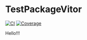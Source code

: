# TestPackageVitor

[![CI](https://github.com/vfarinhaluz/TestPackageVitor.jl/workflows/CI/badge.svg)](https://github.com/vfarinhaluz/TestPackageVitor.jl/actions?query=workflow%3ACI)
[![Coverage](https://codecov.io/gh/vfarinhaluz/TestPackageVitor.jl/branch/main/graph/badge.svg)](https://codecov.io/gh/vfarinhaluz/TestPackageVitor.jl)

Hello!!!
